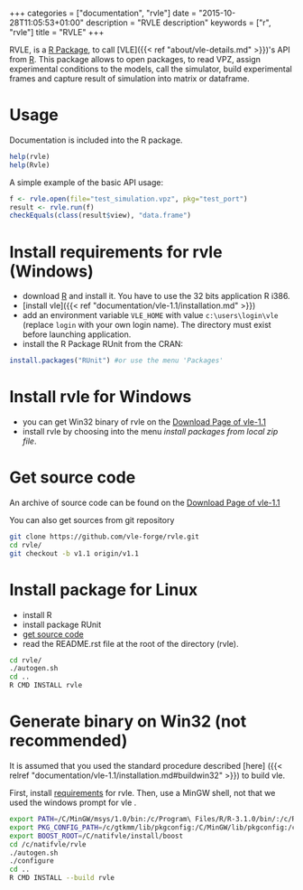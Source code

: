 +++
categories = ["documentation", "rvle"]
date = "2015-10-28T11:05:53+01:00"
description = "RVLE description"
keywords = ["r", "rvle"]
title = "RVLE"
+++

RVLE, is a [R Package](https://www.r-project.org/), to call [VLE]({{<
ref "about/vle-details.md" >}})'s API from
[R](https://www-r-project.org). This package allows to open packages,
to read VPZ, assign experimental conditions to the models, call the
simulator, build experimental frames and capture result of simulation
into matrix or dataframe.

# Usage

Documentation is included into the R package.

```R
help(rvle)
help(Rvle)
```

A simple example of the basic API usage:
```R
f <- rvle.open(file="test_simulation.vpz", pkg="test_port")
result <- rvle.run(f)
checkEquals(class(result$view), "data.frame")
```

# Install requirements for rvle (Windows)

* download [R](http://cran.rstudio.com/bin/windows/base/) and
  install it. You have to use the 32 bits application R i386.
* [install vle]({{< ref "documentation/vle-1.1/installation.md" >}}) 
* add an environment variable `VLE_HOME` with value
  `c:\users\login\vle` (replace `login` with your own login name). The
  directory must exist before launching application.
* install the R Package RUnit from the CRAN:

```R
install.packages("RUnit") #or use the menu 'Packages'
```

# Install rvle for Windows

* you can get Win32 binary of rvle on the 
[Download Page of vle-1.1](http://www.vle-project.org/vle-1.1)
* install rvle by choosing into the menu _install packages from local
  zip file_.


# Get source code

An archive of source code can be found on the 
[Download Page of vle-1.1](http://www.vle-project.org/vle-1.1) 

You can also get sources from  git repository 

```bash
git clone https://github.com/vle-forge/rvle.git
cd rvle/
git checkout -b v1.1 origin/v1.1 
```

# Install package for Linux

* install R
* install package RUnit
* <a href="#getcode">get source code</a>
* read the README.rst file at the root of the directory (rvle).

```bash
cd rvle/
./autogen.sh
cd ..
R CMD INSTALL rvle
```

# Generate binary on Win32 (not recommended)

It is assumed that you used the standard procedure described [here] 
({{< relref "documentation/vle-1.1/installation.md#buildwin32" >}}) to build vle. 

First, install <a href="#requirements">requirements</a> for rvle. Then,
use a MinGW shell, not that we used the windows prompt for vle .

```bash
export PATH=/C/MinGW/msys/1.0/bin:/c/Program\ Files/R/R-3.1.0/bin/:/c/Rtools/bin:/c/gtkmm/bin:/c/natifvle/install/vle/bin:$PATH
export PKG_CONFIG_PATH=/c/gtkmm/lib/pkgconfig:/C/MinGW/lib/pkgconfig:/c/natifvle/install/vle/lib/pkgconfig
export BOOST_ROOT=/C/natifvle/install/boost
cd /c/natifvle/rvle
./autogen.sh
./configure
cd ..
R CMD INSTALL --build rvle
```







